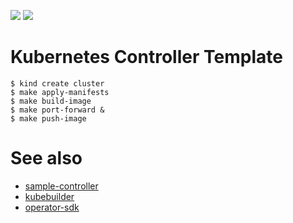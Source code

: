 ![](https://github.com/supercaracal/kubernetes-controller-template/workflows/Test/badge.svg?branch=master)
![](https://github.com/supercaracal/kubernetes-controller-template/workflows/Release/badge.svg)

Kubernetes Controller Template
===============================================================================

```
$ kind create cluster
$ make apply-manifests
$ make build-image
$ make port-forward &
$ make push-image
```

# See also
* [sample-controller](https://github.com/kubernetes/sample-controller)
* [kubebuilder](https://github.com/kubernetes-sigs/kubebuilder)
* [operator-sdk](https://github.com/operator-framework/operator-sdk)
